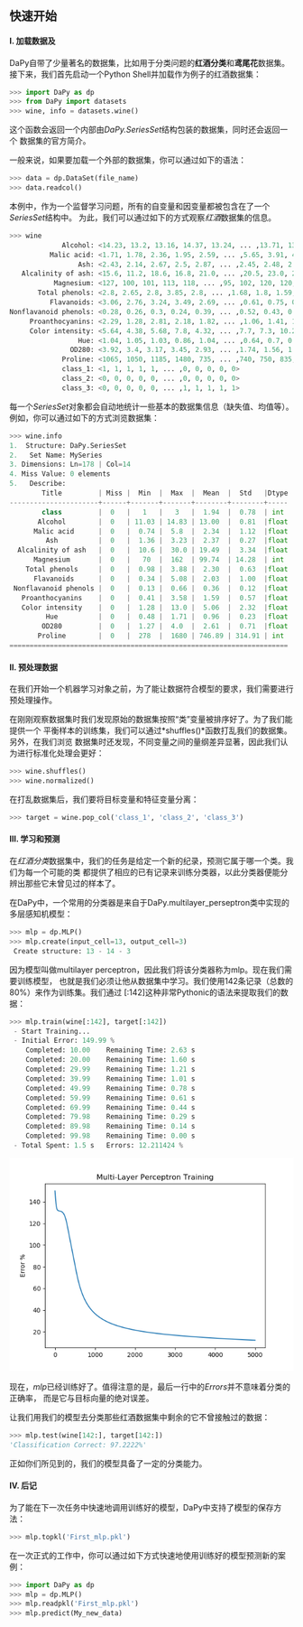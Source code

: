 ## 快速开始
#### Ⅰ. 加载数据及
DaPy自带了少量著名的数据集，比如用于分类问题的**红酒分类**和**鸢尾花**数据集。
接下来，我们首先启动一个Python Shell并加载作为例子的红酒数据集：
```Python
>>> import DaPy as dp
>>> from DaPy import datasets
>>> wine, info = datasets.wine()
```
这个函数会返回一个内部由*DaPy.SeriesSet*结构包装的数据集，同时还会返回一个
数据集的官方简介。
  
一般来说，如果要加载一个外部的数据集，你可以通过如下的语法：
```Python
>>> data = dp.DataSet(file_name)
>>> data.readcol()
```
本例中，作为一个监督学习问题，所有的自变量和因变量都被包含在了一个*SeriesSet*结构中。
为此，我们可以通过如下的方式观察*红酒*数据集的信息。
```Python
>>> wine
             Alcohol: <14.23, 13.2, 13.16, 14.37, 13.24, ... ,13.71, 13.4, 13.27, 13.17, 14.13>
          Malic acid: <1.71, 1.78, 2.36, 1.95, 2.59, ... ,5.65, 3.91, 4.28, 2.59, 4.1>
                 Ash: <2.43, 2.14, 2.67, 2.5, 2.87, ... ,2.45, 2.48, 2.26, 2.37, 2.74>
   Alcalinity of ash: <15.6, 11.2, 18.6, 16.8, 21.0, ... ,20.5, 23.0, 20.0, 20.0, 24.5>
           Magnesium: <127, 100, 101, 113, 118, ... ,95, 102, 120, 120, 96>
       Total phenols: <2.8, 2.65, 2.8, 3.85, 2.8, ... ,1.68, 1.8, 1.59, 1.65, 2.05>
          Flavanoids: <3.06, 2.76, 3.24, 3.49, 2.69, ... ,0.61, 0.75, 0.69, 0.68, 0.76>
Nonflavanoid phenols: <0.28, 0.26, 0.3, 0.24, 0.39, ... ,0.52, 0.43, 0.43, 0.53, 0.56>
     Proanthocyanins: <2.29, 1.28, 2.81, 2.18, 1.82, ... ,1.06, 1.41, 1.35, 1.46, 1.35>
     Color intensity: <5.64, 4.38, 5.68, 7.8, 4.32, ... ,7.7, 7.3, 10.2, 9.3, 9.2>
                 Hue: <1.04, 1.05, 1.03, 0.86, 1.04, ... ,0.64, 0.7, 0.59, 0.6, 0.61>
               OD280: <3.92, 3.4, 3.17, 3.45, 2.93, ... ,1.74, 1.56, 1.56, 1.62, 1.6>
             Proline: <1065, 1050, 1185, 1480, 735, ... ,740, 750, 835, 840, 560>
             class_1: <1, 1, 1, 1, 1, ... ,0, 0, 0, 0, 0>
             class_2: <0, 0, 0, 0, 0, ... ,0, 0, 0, 0, 0>
             class_3: <0, 0, 0, 0, 0, ... ,1, 1, 1, 1, 1>
```
每一个*SeriesSet*对象都会自动地统计一些基本的数据集信息（缺失值、均值等）。例如，你可以通过如下的方式浏览数据集：
```Python
>>> wine.info
1.  Structure: DaPy.SeriesSet
2.   Set Name: MySeries
3. Dimensions: Ln=178 | Col=14
4. Miss Value: 0 elements
5.   Describe: 
        Title         | Miss |  Min  |  Max  |  Mean  |  Std   |Dtype
----------------------+------+-------+-------+--------+--------+-----
        class         |  0   |   1   |   3   |  1.94  |  0.78  | int 
       Alcohol        |  0   | 11.03 | 14.83 | 13.00  |  0.81  |float
      Malic acid      |  0   |  0.74 |  5.8  |  2.34  |  1.12  |float
         Ash          |  0   |  1.36 |  3.23 |  2.37  |  0.27  |float
  Alcalinity of ash   |  0   |  10.6 |  30.0 | 19.49  |  3.34  |float
      Magnesium       |  0   |   70  |  162  | 99.74  | 14.28  | int 
    Total phenols     |  0   |  0.98 |  3.88 |  2.30  |  0.63  |float
      Flavanoids      |  0   |  0.34 |  5.08 |  2.03  |  1.00  |float
 Nonflavanoid phenols |  0   |  0.13 |  0.66 |  0.36  |  0.12  |float
   Proanthocyanins    |  0   |  0.41 |  3.58 |  1.59  |  0.57  |float
   Color intensity    |  0   |  1.28 |  13.0 |  5.06  |  2.32  |float
         Hue          |  0   |  0.48 |  1.71 |  0.96  |  0.23  |float
        OD280         |  0   |  1.27 |  4.0  |  2.61  |  0.71  |float
       Proline        |  0   |  278  |  1680 | 746.89 | 314.91 | int 
=====================================================================
```
#### Ⅱ. 预处理数据
在我们开始一个机器学习对象之前，为了能让数据符合模型的要求，我们需要进行预处理操作。  
  
在刚刚观察数据集时我们发现原始的数据集按照“类”变量被排序好了。为了我们能提供一个
平衡样本的训练集，我们可以通过*shuffles()*函数打乱我们的数据集。另外，在我们浏览
数据集时还发现，不同变量之间的量纲差异显著，因此我们认为进行标准化处理会更好：
```Python
>>> wine.shuffles()
>>> wine.normalized()
```
在打乱数据集后，我们要将目标变量和特征变量分离：
```Python
>>> target = wine.pop_col('class_1', 'class_2', 'class_3')
```
#### Ⅲ. 学习和预测
在*红酒分类*数据集中，我们的任务是给定一个新的纪录，预测它属于哪一个类。我们为每一个可能的类
都提供了相应的已有记录来训练分类器，以此分类器便能分辨出那些它未曾见过的样本了。 
  
在DaPy中，一个常用的分类器是来自于DaPy.multilayer_perseptron类中实现的多层感知机模型：
```Python
>>> mlp = dp.MLP()
>>> mlp.create(input_cell=13, output_cell=3)
 Create structure: 13 - 14 - 3
```
因为模型叫做multilayer perceptron，因此我们将该分类器称为mlp。现在我们需要训练模型，
也就是我们必须让他从数据集中学习。我们使用142条记录（总数的80%）来作为训练集。我们通过
[:142]这种非常Pythonic的语法来提取我们的数据：
```Python
>>> mlp.train(wine[:142], target[:142])
 - Start Training...
 - Initial Error: 149.99 %
    Completed: 10.00 	Remaining Time: 2.63 s
    Completed: 20.00 	Remaining Time: 1.60 s
    Completed: 29.99 	Remaining Time: 1.21 s
    Completed: 39.99 	Remaining Time: 1.01 s
    Completed: 49.99 	Remaining Time: 0.78 s
    Completed: 59.99 	Remaining Time: 0.61 s
    Completed: 69.99 	Remaining Time: 0.44 s
    Completed: 79.98 	Remaining Time: 0.29 s
    Completed: 89.98 	Remaining Time: 0.14 s
    Completed: 99.98 	Remaining Time: 0.00 s
 - Total Spent: 1.5 s	Errors: 12.211424 %
```
   ![Page Not Found](https://github.com/JacksonWuxs/DaPy/blob/master/doc/material/QuickStartResult.png 'Result of Training')  
  
现在，*mlp*已经训练好了。值得注意的是，最后一行中的*Errors*并不意味着分类的正确率，
而是它与目标向量的绝对误差。  

让我们用我们的模型去分类那些红酒数据集中剩余的它不曾接触过的数据：
```Python
>>> mlp.test(wine[142:], target[142:])
'Classification Correct: 97.2222%'
```
正如你们所见到的，我们的模型具备了一定的分类能力。
#### Ⅳ. 后记
为了能在下一次任务中快速地调用训练好的模型，DaPy中支持了模型的保存方法：
```Python
>>> mlp.topkl('First_mlp.pkl')
```
在一次正式的工作中，你可以通过如下方式快速地使用训练好的模型预测新的案例：
```Python
>>> import DaPy as dp
>>> mlp = dp.MLP()
>>> mlp.readpkl('First_mlp.pkl')
>>> mlp.predict(My_new_data)
```
